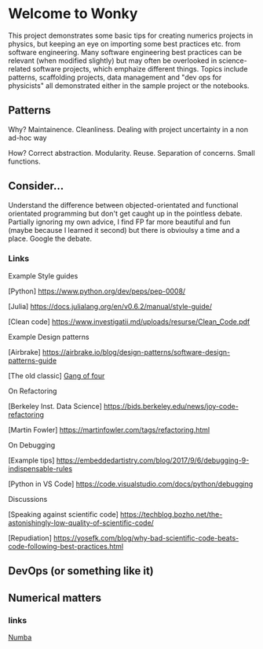 # Welcome to Wonky

This project demonstrates some basic tips for creating numerics projects in physics, but keeping an eye on importing some best practices etc. from software engineering. 
Many software engineering best practices can be relevant (when modified slightly) but may often be overlooked in science-related software projects, which emphaize different things. Topics include patterns, scaffolding projects, data management and "dev ops for physicists" all demonstrated either in the sample project or the notebooks.

## Patterns 
Why? Maintainence. Cleanliness. Dealing with project uncertainty in a non ad-hoc way

How? Correct abstraction. Modularity. Reuse. Separation of concerns. Small functions. 

## Consider...

Understand the difference between objected-orientated and functional orientated programming but don't get caught up in the pointless debate. Partially ignoring my own advice, I find FP far more beautiful and fun (maybe because I learned it second) but there is obvioulsy a time and a place. Google the debate. 

### Links

Example Style guides

[Python] https://www.python.org/dev/peps/pep-0008/

[Julia] https://docs.julialang.org/en/v0.6.2/manual/style-guide/

[Clean code] https://www.investigatii.md/uploads/resurse/Clean_Code.pdf

Example Design patterns 

[Airbrake] https://airbrake.io/blog/design-patterns/software-design-patterns-guide

[The old classic] [Gang of four](https://www.amazon.co.uk/Design-Patterns-Object-Oriented-Addison-Wesley-Professional-ebook/dp/B000SEIBB8 )

On Refactoring 

[Berkeley Inst. Data Science] https://bids.berkeley.edu/news/joy-code-refactoring

[Martin Fowler] https://martinfowler.com/tags/refactoring.html

On Debugging

[Example tips] https://embeddedartistry.com/blog/2017/9/6/debugging-9-indispensable-rules

[Python in VS Code] https://code.visualstudio.com/docs/python/debugging

Discussions

[Speaking against scientific code] https://techblog.bozho.net/the-astonishingly-low-quality-of-scientific-code/

[Repudiation] https://yosefk.com/blog/why-bad-scientific-code-beats-code-following-best-practices.html


## DevOps (or something like it)

## Numerical matters

### links

[Numba](https://numba.pydata.org/)

